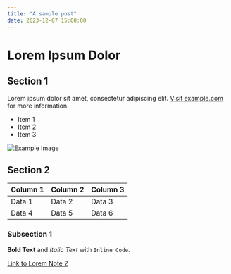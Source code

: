 ```yaml
---
title: "A sample post"
date: 2023-12-07 15:00:00
---
```


# Lorem Ipsum Dolor

## Section 1

Lorem ipsum dolor sit amet, consectetur adipiscing elit. [Visit example.com](http://example.com) for more information.

- Item 1
- Item 2
- Item 3

![Example Image](http://example.com/image.jpg)

## Section 2

| Column 1 | Column 2 | Column 3 |
| -------- | -------- | -------- |
| Data 1   | Data 2   | Data 3   |
| Data 4   | Data 5   | Data 6   |

### Subsection 1

**Bold Text** and _Italic Text_ with `Inline Code`.

[Link to Lorem Note 2](./lorem2)

